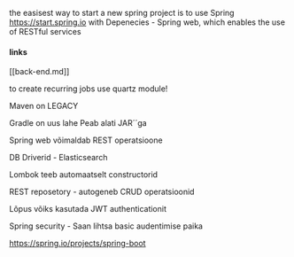 the easisest way to start a new spring project is to use Spring https://start.spring.io
with Depenecies - Spring web, which enables the use of RESTful services

#### links

[[back-end.md]]

to create recurring jobs use quartz module!

Maven on LEGACY





Gradle on uus lahe
Peab alati JAR´´ga



Spring web võimaldab REST operatsioone

DB Driverid - Elasticsearch

Lombok teeb automaatselt constructorid

REST reposetory - autogeneb CRUD operatsioonid

Lõpus võiks kasutada JWT authenticationit

Spring security - Saan lihtsa basic audentimise paika



https://spring.io/projects/spring-boot

